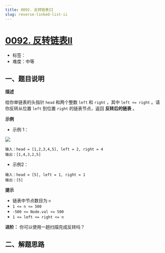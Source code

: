 ```yaml
---
title: 0092. 反转链表II
slug: reverse-linked-list-ii
---
```


# [0092. 反转链表II](https://leetcode.cn/problems/reverse-linked-list-ii/)

- 标签：
- 难度：中等

## 一、题目说明

**描述**

给你单链表的头指针 `head` 和两个整数 `left` 和 `right` ，其中 `left <= right` 。请你反转从位置 `left` 到位置 `right` 的链表节点，返回 **反转后的链表** 。

**示例**

* 示例 1：

![](https://cdn.jsdelivr.net/gh/wecdn/img_0/2023/202304221852688.jpg)

```text
输入：head = [1,2,3,4,5], left = 2, right = 4
输出：[1,4,3,2,5]
```

* 示例2：

```text
输入：head = [5], left = 1, right = 1
输出：[5]
```

**提示**

* 链表中节点数目为 `n`
* `1 <= n <= 500`
* `-500 <= Node.val <= 500`
* `1 <= left <= right <= n`

**进阶：** 你可以使用一趟扫描完成反转吗？

## 二、解题思路
